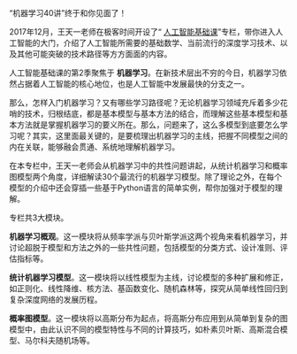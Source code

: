 “机器学习40讲”终于和你见面了！

2017年12月，王天一老师在极客时间开设了“ [人工智能基础课](https://time.geekbang.org/column/intro/62?utm_source=app&utm_medium=97&utm_campaign=62-end&utm_content=column)”专栏，带你进入人工智能的大门，介绍了人工智能所需要的基础数学、当前流行的深度学习技术、以及其他可能突破的技术路径等方方面面的内容。

人工智能基础课的第2季聚焦于 **机器学习**。在新技术层出不穷的今日，机器学习依然占据着人工智能的核心地位，也是人工智能中发展最快的分支之一。

那么，怎样入门机器学习？又有哪些学习路径呢？无论机器学习领域充斥着多少花哨的技术，归根结底，都是基本模型与基本方法的结合，而理解这些基本模型和基本方法就是掌握机器学习的要义所在。那么，问题来了，这么多模型到底要怎么学习呢？其实，这里面最关键的，是要梳理出机器学习的主线，把握不同模型之间的内在关联，能够融会贯通、系统地理解机器学习。

在本专栏中，王天一老师会从机器学习中的共性问题讲起，从统计机器学习和概率图模型两个角度，详细解读30个最流行的机器学习模型。除了理论之外，在每个模型的介绍中还会穿插一些基于Python语言的简单实例，帮你加强对于模型的理解。

专栏共3大模块。

**机器学习概观**。这一模块将从频率学派与贝叶斯学派这两个视角来看机器学习，并讨论超脱于模型和方法之外的一些共性问题，包括模型的分类方式、设计准则、评估指标等。

**统计机器学习模型**。这一模块将以线性模型为主线，讨论模型的多种扩展和修正，如正则化、线性降维、核方法、基函数变化、随机森林等，探究从简单线性回归到复杂深度网络的发展历程。

**概率图模型**。这一模块将以高斯分布为起点，将高斯分布应用到从简单到复杂的图模型中，由此认识不同的模型特性与不同的计算技巧，如朴素贝叶斯、高斯混合模型、马尔科夫随机场等。